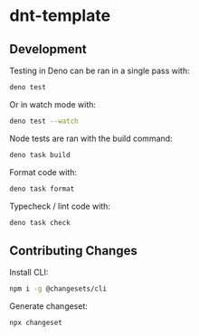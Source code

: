 # dnt-template

## Development

Testing in Deno can be ran in a single pass with:

```sh
deno test
```

Or in watch mode with:

```sh
deno test --watch
```

Node tests are ran with the build command:

```sh
deno task build
```

Format code with:

```sh
deno task format
```

Typecheck / lint code with:

```sh
deno task check
```

## Contributing Changes

Install CLI:

```sh
npm i -g @changesets/cli
```

Generate changeset:

```sh
npx changeset
```
